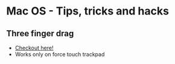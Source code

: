 # Mac OS - Tips, tricks and hacks

## Three finger drag

* [Checkout here!](https://support.apple.com/en-us/HT204609)
* Works only on force touch trackpad
